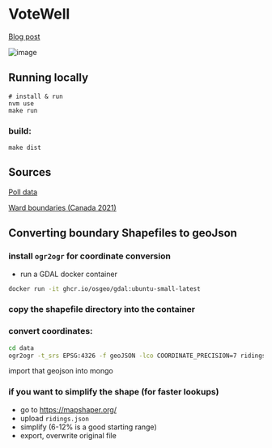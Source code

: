 # VoteWell

[Blog post](https://kieran.ca/projects/votewell)

![image](https://user-images.githubusercontent.com/3444/66625862-fb5f7d00-ebc3-11e9-9c57-51cde77fae06.png)

## Running locally

```console
# install & run
nvm use
make run
```

### build:
```console
make dist
```

## Sources

[Poll data](https://338canada.com)

[Ward boundaries (Canada 2021)](https://open.canada.ca/data/en/dataset/47a0f098-7445-41bb-a147-41686b692887/resource/67002bb4-3934-49e6-aa37-0e57a6af12f9)


## Converting boundary Shapefiles to geoJson

### install `ogr2ogr` for coordinate conversion

- run a GDAL docker container
```bash
docker run -it ghcr.io/osgeo/gdal:ubuntu-small-latest
 ```

### copy the shapefile directory into the container

### convert coordinates:
```bash
cd data
ogr2ogr -t_srs EPSG:4326 -f geoJSON -lco COORDINATE_PRECISION=7 ridings.json your_shapefile.shp
```

import that geojson into mongo

### if you want to simplify the shape (for faster lookups)
- go to https://mapshaper.org/
- upload `ridings.json`
- simplify (6-12% is a good starting range)
- export, overwrite original file
